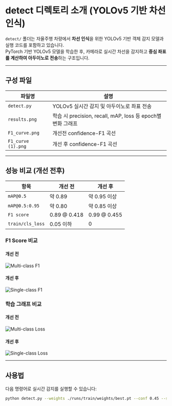# detect 디렉토리 소개 (YOLOv5 기반 차선 인식)

`detect/` 폴더는 자율주행 차량에서 **차선 인식**을 위한 YOLOv5 기반 객체 감지 모델과 실행 코드를 포함하고 있습니다.  
PyTorch 기반 YOLOv5 모델을 학습한 후, 카메라로 실시간 차선을 감지하고 **중심 좌표를 계산하여 아두이노로 전송**하는 구조입니다.

---

## 구성 파일

| 파일명              | 설명 |
|--------------------|------|
| `detect.py`        | YOLOv5 실시간 감지 및 아두이노로 좌표 전송 |
| `results.png`      | 학습 시 precision, recall, mAP, loss 등 epoch별 변화 그래프 |
| `F1_curve.png`     | 개선전  confidence-F1 곡선 |
| `F1_curve (1).png` | 개선 후 confidence-F1 곡선 |

---

## 성능 비교 (개선 전후)

| 항목              | 개선 전                   | 개선 후  |
|-------------------|------------------------|------------------------|
| `mAP@0.5`         | 약 0.89                | 약 0.95 이상             |
| `mAP@0.5:0.95`    | 약 0.80                | 약 0.85 이상             |
| `F1 score`        | 0.89 @ 0.418          | 0.99 @ 0.455            |
| `train/cls_loss`  | 0.05 이하              | 0                       |

### F1 Score 비교

#### 개선 전
![Multi-class F1](./F1_curve%20\(1\).png)

#### 개선 후
![Single-class F1](./F1_curve%20\(2\).png)

### 학습 그래프 비교

#### 개선 전
![Multi-class Loss](./results%20\(1\).png)

#### 개선 후
![Single-class Loss](./results%20\(2\).png)

---

## 사용법

다음 명령어로 실시간 감지를 실행할 수 있습니다:

```bash
python detect.py --weights ./runs/train/weights/best.pt --conf 0.45 --source 0
